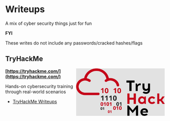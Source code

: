 # Writeups

A mix of cyber security things just for fun

**FYI**

These writes do not include any passwords/cracked hashes/flags

## TryHackMe

<img align="right" src="https://github.com/matthernet/Writeups/blob/main/TryHackMe/tryhackme-logo.png" width="280" height="150">

**[https://tryhackme.com/](https://tryhackme.com/)**

Hands-on cybersecurity training through real-world scenarios

* [TryHackMe Writeups](https://github.com/matthernet/Writeups/tree/main/TryHackMe)
